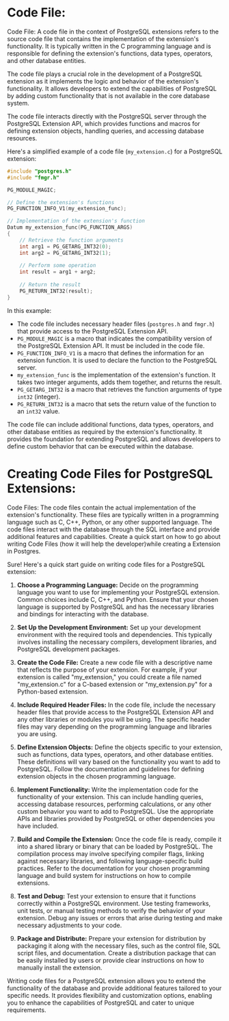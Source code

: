 # Code File:
Code File: A code file in the context of PostgreSQL extensions refers to the source code file that contains the implementation of the extension's functionality. It is typically written in the C programming language and is responsible for defining the extension's functions, data types, operators, and other database entities.

The code file plays a crucial role in the development of a PostgreSQL extension as it implements the logic and behavior of the extension's functionality. It allows developers to extend the capabilities of PostgreSQL by adding custom functionality that is not available in the core database system.

The code file interacts directly with the PostgreSQL server through the PostgreSQL Extension API, which provides functions and macros for defining extension objects, handling queries, and accessing database resources.

Here's a simplified example of a code file (`my_extension.c`) for a PostgreSQL extension:

```c
#include "postgres.h"
#include "fmgr.h"

PG_MODULE_MAGIC;

// Define the extension's functions
PG_FUNCTION_INFO_V1(my_extension_func);

// Implementation of the extension's function
Datum my_extension_func(PG_FUNCTION_ARGS)
{
    // Retrieve the function arguments
    int arg1 = PG_GETARG_INT32(0);
    int arg2 = PG_GETARG_INT32(1);
    
    // Perform some operation
    int result = arg1 + arg2;
    
    // Return the result
    PG_RETURN_INT32(result);
}

```

In this example:
-   The code file includes necessary header files (`postgres.h` and `fmgr.h`) that provide access to the PostgreSQL Extension API.
-   `PG_MODULE_MAGIC` is a macro that indicates the compatibility version of the PostgreSQL Extension API. It must be included in the code file.
-   `PG_FUNCTION_INFO_V1` is a macro that defines the information for an extension function. It is used to declare the function to the PostgreSQL server.
-   `my_extension_func` is the implementation of the extension's function. It takes two integer arguments, adds them together, and returns the result.
-   `PG_GETARG_INT32` is a macro that retrieves the function arguments of type `int32` (integer).  
-   `PG_RETURN_INT32` is a macro that sets the return value of the function to an `int32` value.
    
The code file can include additional functions, data types, operators, and other database entities as required by the extension's functionality. It provides the foundation for extending PostgreSQL and allows developers to define custom behavior that can be executed within the database.

# Creating Code Files for PostgreSQL Extensions:
Code Files: The code files contain the actual implementation of the extension's functionality. These files are typically written in a programming language such as C, C++, Python, or any other supported language. The code files interact with the database through the SQL interface and provide additional features and capabilities. Create a quick start on how to go about writing Code Files (how it will help the developer)while creating a Extension in Postgres.

Sure! Here's a quick start guide on writing code files for a PostgreSQL extension:

1.  **Choose a Programming Language:** Decide on the programming language you want to use for implementing your PostgreSQL extension. Common choices include C, C++, and Python. Ensure that your chosen language is supported by PostgreSQL and has the necessary libraries and bindings for interacting with the database.  

2.  **Set Up the Development Environment:** Set up your development environment with the required tools and dependencies. This typically involves installing the necessary compilers, development libraries, and PostgreSQL development packages.

3.  **Create the Code File:** Create a new code file with a descriptive name that reflects the purpose of your extension. For example, if your extension is called "my\_extension," you could create a file named "my\_extension.c" for a C-based extension or "my\_extension.py" for a Python-based extension.

4.  **Include Required Header Files:** In the code file, include the necessary header files that provide access to the PostgreSQL Extension API and any other libraries or modules you will be using. The specific header files may vary depending on the programming language and libraries you are using.

5.  **Define Extension Objects:** Define the objects specific to your extension, such as functions, data types, operators, and other database entities. These definitions will vary based on the functionality you want to add to PostgreSQL. Follow the documentation and guidelines for defining extension objects in the chosen programming language.

6.  **Implement Functionality:** Write the implementation code for the functionality of your extension. This can include handling queries, accessing database resources, performing calculations, or any other custom behavior you want to add to PostgreSQL. Use the appropriate APIs and libraries provided by PostgreSQL or other dependencies you have included.

7.  **Build and Compile the Extension:** Once the code file is ready, compile it into a shared library or binary that can be loaded by PostgreSQL. The compilation process may involve specifying compiler flags, linking against necessary libraries, and following language-specific build practices. Refer to the documentation for your chosen programming language and build system for instructions on how to compile extensions.

8.  **Test and Debug:** Test your extension to ensure that it functions correctly within a PostgreSQL environment. Use testing frameworks, unit tests, or manual testing methods to verify the behavior of your extension. Debug any issues or errors that arise during testing and make necessary adjustments to your code. 

9.  **Package and Distribute:** Prepare your extension for distribution by packaging it along with the necessary files, such as the control file, SQL script files, and documentation. Create a distribution package that can be easily installed by users or provide clear instructions on how to manually install the extension.

Writing code files for a PostgreSQL extension allows you to extend the functionality of the database and provide additional features tailored to your specific needs. It provides flexibility and customization options, enabling you to enhance the capabilities of PostgreSQL and cater to unique requirements.
